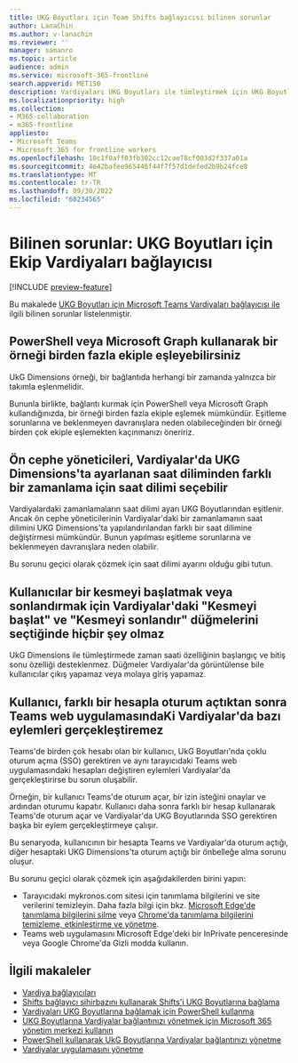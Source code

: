 ```yaml
---
title: UKG Boyutları için Team Shifts bağlayıcısı bilinen sorunlar
author: LanaChin
ms.author: v-lanachin
ms.reviewer: ''
manager: samanro
ms.topic: article
audience: admin
ms.service: microsoft-365-frontline
search.appverid: MET150
description: Vardiyaları UKG Boyutları ile tümleştirmek için UKG Boyutları için Team Shifts bağlayıcısını kullanırken karşılaşılan bilinen sorunları listeler.
ms.localizationpriority: high
ms.collection:
- M365-collaboration
- m365-frontline
appliesto:
- Microsoft Teams
- Microsoft 365 for frontline workers
ms.openlocfilehash: 10c1f0aff03fb302cc12cae78cf003d2f337a01a
ms.sourcegitcommit: 4e42bafee965446f44f7f57d1defed2b9b24fce8
ms.translationtype: MT
ms.contentlocale: tr-TR
ms.lasthandoff: 09/30/2022
ms.locfileid: "68234565"
---
```

# <a name="known-issues-team-shifts-connector-for-ukg-dimensions"></a>Bilinen sorunlar: UKG Boyutları için Ekip Vardiyaları bağlayıcısı

[!INCLUDE [preview-feature](includes/preview-feature.md)]

Bu makalede [UKG Boyutları için Microsoft Teams Vardiyaları bağlayıcısı ile](shifts-connectors.md#microsoft-teams-shifts-connector-for-ukg-dimensions) ilgili bilinen sorunlar listelenmiştir.

## <a name="you-can-map-an-instance-to-more-than-one-team-using-powershell-or-microsoft-graph"></a>PowerShell veya Microsoft Graph kullanarak bir örneği birden fazla ekiple eşleyebilirsiniz

UkG Dimensions örneği, bir bağlantıda herhangi bir zamanda yalnızca bir takımla eşlenmelidir.

Bununla birlikte, bağlantı kurmak için PowerShell veya Microsoft Graph kullandığınızda, bir örneği birden fazla ekiple eşlemek mümkündür. Eşitleme sorunlarına ve beklenmeyen davranışlara neden olabileceğinden bir örneği birden çok ekiple eşlemekten kaçınmanızı öneririz.

## <a name="frontline-managers-can-select-a-time-zone-for-a-schedule-in-shifts-thats-different-from-the-time-zone-thats-set-in-ukg-dimensions"></a>Ön cephe yöneticileri, Vardiyalar'da UKG Dimensions'ta ayarlanan saat diliminden farklı bir zamanlama için saat dilimi seçebilir

Vardiyalardaki zamanlamaların saat dilimi ayarı UKG Boyutlarından eşitlenir. Ancak ön cephe yöneticilerinin Vardiyalar'daki bir zamanlamanın saat dilimini UKG Dimensions'ta yapılandırılandan farklı bir saat dilimine değiştirmesi mümkündür. Bunun yapılması eşitleme sorunlarına ve beklenmeyen davranışlara neden olabilir.

Bu sorunu geçici olarak çözmek için saat dilimi ayarını olduğu gibi tutun.

## <a name="nothing-happens-when-users-select-the-start-a-break-and-end-break-buttons-in-shifts-to-start-or-end-a-break"></a>Kullanıcılar bir kesmeyi başlatmak veya sonlandırmak için Vardiyalar'daki "Kesmeyi başlat" ve "Kesmeyi sonlandır" düğmelerini seçtiğinde hiçbir şey olmaz

UkG Dimensions ile tümleştirmede zaman saati özelliğinin başlangıç ve bitiş sonu özelliği desteklenmez. Düğmeler Vardiyalar'da görüntülense bile kullanıcılar çıkış yapamaz veya molaya giriş yapamaz.

## <a name="a-user-cant-perform-some-actions-in-shifts-in-the-teams-web-app-after-signing-in-with-a-different-account"></a>Kullanıcı, farklı bir hesapla oturum açtıktan sonra Teams web uygulamasındaKi Vardiyalar'da bazı eylemleri gerçekleştiremez

Teams'de birden çok hesabı olan bir kullanıcı, UkG Boyutları'nda çoklu oturum açma (SSO) gerektiren ve aynı tarayıcıdaki Teams web uygulamasındaki hesapları değiştiren eylemleri Vardiyalar'da gerçekleştirirse bu sorun oluşabilir.

Örneğin, bir kullanıcı Teams'de oturum açar, bir izin isteğini onaylar ve ardından oturumu kapatır. Kullanıcı daha sonra farklı bir hesap kullanarak Teams'de oturum açar ve Vardiyalar'da UKG Boyutlarında SSO gerektiren başka bir eylem gerçekleştirmeye çalışır.

Bu senaryoda, kullanıcının bir hesapta Teams ve Vardiyalar'da oturum açtığı, diğer hesaptaki UKG Dimensions'ta oturum açtığı bir önbelleğe alma sorunu oluşur.

Bu sorunu geçici olarak çözmek için aşağıdakilerden birini yapın:

- Tarayıcıdaki mykronos.com sitesi için tanımlama bilgilerini ve site verilerini temizleyin. Daha fazla bilgi için bkz. [Microsoft Edge'de tanımlama bilgilerini silme](https://support.microsoft.com/microsoft-edge/delete-cookies-in-microsoft-edge-63947406-40ac-c3b8-57b9-2a946a29ae09) veya [Chrome'da tanımlama bilgilerini temizleme, etkinleştirme ve yönetme](https://support.google.com/chrome/answer/95647).
- Teams web uygulamasını Microsoft Edge'deki bir InPrivate penceresinde veya Google Chrome'da Gizli modda kullanın.

## <a name="related-articles"></a>İlgili makaleler

- [Vardiya bağlayıcıları](shifts-connectors.md)
- [Shifts bağlayıcı sihirbazını kullanarak Shifts'i UKG Boyutlarına bağlama](shifts-connector-wizard-ukg.md)
- [Vardiyaları UKG Boyutlarına bağlamak için PowerShell kullanma](shifts-connector-ukg-powershell-setup.md)
- [UKG Boyutlarına Vardiyalar bağlantınızı yönetmek için Microsoft 365 yönetim merkezi kullanın](shifts-connector-ukg-admin-center-manage.md)
- [PowerShell kullanarak UkG Boyutlarına Vardiyalar bağlantınızı yönetme](shifts-connector-ukg-powershell-manage.md)
- [Vardiyalar uygulamasını yönetme](/microsoftteams/expand-teams-across-your-org/shifts/manage-the-shifts-app-for-your-organization-in-teams?bc=/microsoft-365/frontline/breadcrumb/toc.json&toc=/microsoft-365/frontline/toc.json)
